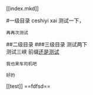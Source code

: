 [[index.mkd]]

#一级目录
            ceshiyi xai
    测试一下，


    再再次测试

##二级目录
###三级目录
    测试两下    
    测试三峡
    前缀[还是测试](./wiki/linux/cmd/top_cmd.html)

    我也来车司机吧

    好的



            
[[test]]
==fdfsd==


